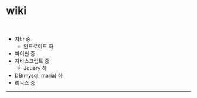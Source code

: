 # wiki
  
  * 자바 중
  	- 안드로이드 하  
  * 파이썬 중
  * 자바스크립트 중
    - Jquery 하 
  * DB(mysql, maria) 하
  * 리눅스 중
  
<hr>
